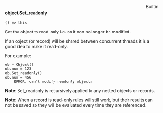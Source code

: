 <div style="float:right"><span class="builtin">Builtin</span></div>

#### object.Set_readonly

``` suneido
() => this
```

Set the object to read-only i.e. so it can no longer be modified.

If an object (or record) will be shared between concurrent threads it is a good idea to make it read-only.

For example:

``` suneido
ob = Object()
ob.num = 123
ob.Set_readonly()
ob.num = 456
    ERROR: can't modify readonly objects
```

**Note**: Set_readonly is recursively applied to any nested objects or records.

**Note**: When a record is read-only rules will still work, but their results can not be saved so they will be evaluated every time they are referenced.